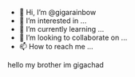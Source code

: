 - 👋 Hi, I’m @gigarainbow
- 👀 I’m interested in ...
- 🌱 I’m currently learning ...
- 💞️ I’m looking to collaborate on ...
- 📫 How to reach me ...

<!---
gigarainbow/gigarainbow is a ✨ special ✨ repository because its `README.md` (this file) appears on your GitHub profile.
You can click the Preview link to take a look at your changes.
--->


<html> 
      <text> hello my brother im gigachad</text>
</html>
